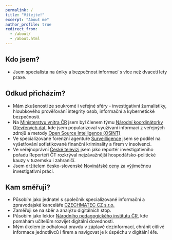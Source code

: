 ```yaml
---
permalink: /
title: "Vítejte!"
excerpt: "About me"
author_profile: true
redirect_from: 
  - /about/
  - /about.html
---
```


## Kdo jsem?
- Jsem specialista na úniky a bezpečnost informací s více než dvaceti lety praxe. 

## Odkud přicházím?
- Mám zkušenosti ze soukromé i veřejné sféry - investigativní žurnalistiky, hloubkového prověřování integrity osob, informační a kybernetické bezpečnosti.
- Na [Ministerstvu vnitra ČR](https://mvcr.cz) jsem byl členem týmu [Národní koordinátorky Otevřených dat](https://data.gov.cz), kde jsem popularizoval využívaní informací z veřejných zdrojů a metody [Open Source Intelligence (OSINT)](https://en.wikipedia.org/wiki/Open-source_intelligence)
- Ve specializované forenzní agentuře [Surveilligence](https://surveiligence.com) jsem se podílel na vyšetřování sofistikované finanční kriminality a firem v insolvenci.
- Ve veřejnoprávní [České televizi](https://ceskatelevize.cz) jsem jako reportér investigativního pořadu Reportéři ČT rozkrýval nejzávažnější hospodářsko-politické kauzy v tuzemsku i zahraničí.
- Jsem držitelem česko-slovenské [Novinářské ceny](https://osf.cz/novinarska-cena/) za výjimečnou investigativní práci. 

## Kam směřuji?
- Působím jako jednatel s společník specializované informační a zpravodajské kanceláře [CZECHMATEC CZ s.r.o.](https://czechmatecz.com)
- Zaměřuji se na sběr a analýzu digitálních stop. 
- Působím jako lektor [Národního pedagogického institutu ČR](https://npi.cz), kde pomáhám učitelům rozvíjet digitální dovednosti. 
- Mým úkolem je odhalovat pravdu v záplavě dezinformací, chránit citlivé informace jednotlivců i firem a navigovat je k úspéchu v digitální éře. 